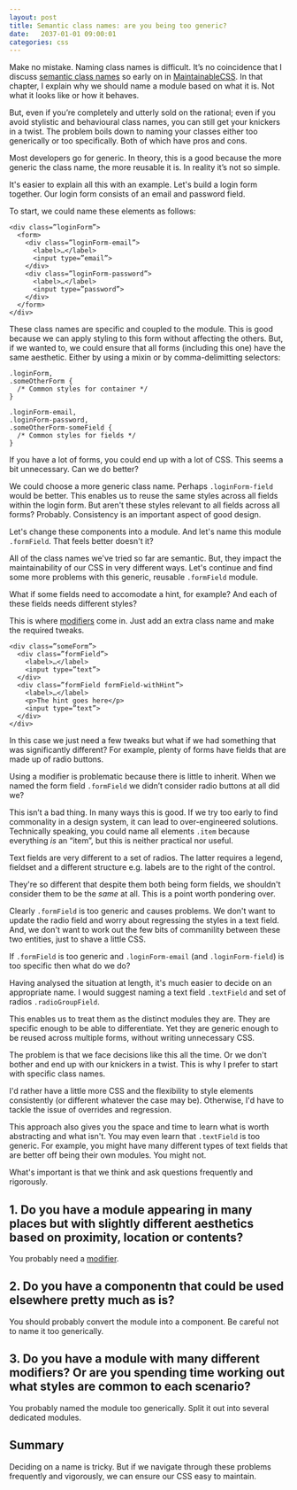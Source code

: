 ```yaml
---
layout: post
title: Semantic class names: are you being too generic?
date:   2037-01-01 09:00:01
categories: css
---
```


Make no mistake. Naming class names is difficult. It’s no coincidence that I
discuss [semantic class names](http://maintainablecss.com/chapters/semantics) so early on in [MaintainableCSS](http://maintainablecss.com/). In that chapter, I explain why we should name a module based on what it is. Not what it looks like or how it behaves. 

But, even if you’re completely and utterly sold on the rational; even if you avoid stylistic and behavioural class names, you can still get your knickers in a twist. The problem boils down to naming your classes either too generically or too specifically. Both of which have pros and cons. 

Most developers go for generic. In theory, this is a good because the more generic the class name, the more reusable it is. In reality it’s not so simple.

It's easier to explain all this with an example. Let's build a login form together. Our login form consists of an email and password field.

To start, we could name these elements as follows:

    <div class=”loginForm”>
      <form>
        <div class=”loginForm-email”>
          <label>…</label>
          <input type=”email”>
        </div>
        <div class=”loginForm-password”>
          <label>…</label>
          <input type=”password”>
        </div>
      </form>
    </div>

These class names are specific and coupled to the module. This is
good because we can apply styling to this form without affecting the others. But, if we wanted to, we could ensure that all forms (including this one) have the same aesthetic. Either by using a mixin or by comma-delimitting selectors:

    .loginForm,
    .someOtherForm {
      /* Common styles for container */
    }

    .loginForm-email,
    .loginForm-password,
    .someOtherForm-someField {
      /* Common styles for fields */
    }

If you have a lot of forms, you could end up with a lot of CSS. This seems a bit unnecessary. Can we do better?

We could choose a more generic class name. Perhaps `.loginForm-field` would be better. This enables us to reuse the same styles across all fields within the login form. But aren't these styles relevant to all fields across all forms? Probably. Consistency is an important aspect of good design. 

Let's change these components into a module. And let's name this module `.formField`. That feels better doesn't it?

All of the class names we've tried so far are semantic. But, they impact the maintainability of our CSS in very different ways. Let's continue and find some more problems with this generic, reusable `.formField` module.

What if some fields need to accomodate a hint, for example? And each of these fields needs different styles?

This is where [modifiers](http://maintainablecss.com/chapters/modifiers/) come
in. Just add an extra class name and make the required tweaks.

    <div class=”someForm”>
      <div class=”formField”>
        <label>…</label>
        <input type=”text”>
      </div>
      <div class=”formField formField-withHint”>
        <label>…</label>
        <p>The hint goes here</p>
        <input type=”text”>
      </div>
    </div>

In this case we just need a few tweaks but what if we had something that was significantly different? For example, plenty of forms have fields that are made up of radio buttons.

Using a modifier is problematic because there is little to inherit. When we named the form field `.formField` we didn’t consider radio buttons at all did we?

This isn’t a bad thing. In many ways this is good. If we try too early to find commonality in a design system, it can lead to over-engineered solutions. Technically speaking, you could name all elements `.item` because everything *is* an “item”, but this is neither practical nor useful.

Text fields are very different to a set of radios. The latter requires a legend, fieldset and a different structure e.g. labels are to the right of the control. 

They're so different that despite them both being form fields, we shouldn't consider them to be the *same* at all. This is a point worth pondering over.

Clearly `.formField` is too generic and causes problems. We don't want to update the radio field and worry about regressing the styles in a text field. And, we don't want to work out the few bits of commanility between these two entities, just to shave a little CSS.

If `.formField` is too generic and `.loginForm-email` (and `.loginForm-field`) is too specific then what do we do?

Having analysed the situation at length, it's much easier to decide on an appropriate name. I would suggest naming a text field `.textField` and set of radios `.radioGroupField`.

This enables us to treat them as the distinct modules they are. They are specific enough to be able to differentiate. Yet they are generic enough to be reused across multiple forms, without writing unnecessary CSS.

The problem is that we face decisions like this all the time. Or we don't bother and end up with our knickers in a twist. This is why I prefer to start with specific class names.

I'd rather have a little more CSS and the flexibility to style elements consistently (or different whatever the case may be). Otherwise, I'd have to tackle the issue of overrides and regression.

This approach also gives you the space and time to learn what is worth abstracting and what isn't. You may even learn that `.textField` is too generic. For example, you might have many different types of text fields that are better off being their own modules. You might not.

What's important is that we think and ask questions frequently and rigorously.

## 1. Do you have a module appearing in many places but with slightly different aesthetics based on proximity, location or contents?

You probably need a [modifier](http://maintainablecss.com/chapters/modifiers/).

## 2. Do you have a componentn that could be used elsewhere pretty much as is?

You should probably convert the module into a component. Be careful not to name it too generically.

## 3. Do you have a module with many different modifiers? Or are you spending time working out what styles are common to each scenario?

You probably named the module too generically. Split it out into several dedicated modules.

## Summary

Deciding on a name is tricky. But if we navigate through these problems frequently and vigorously, we can ensure our CSS easy to maintain.